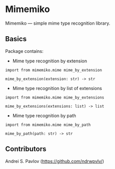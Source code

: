 # Mimemiko
Mimemiko — simple mime type recognition library. 

## Basics
Package contains:

* Mime type recognition by extension
```
import from mimemiko.mime mime_by_extension

mime_by_extension(extension: str) -> str
``` 
* Mime type recognition by list of extensions
```
import from mimemiko.mime mime_by_extensions

mime_by_extensions(extensions: list) -> list
``` 
* Mime type recognition by path
```
import from mimemiko.mime mime_by_path

mime_by_path(path: str) -> str
``` 

## Contributors
Andrei S. Pavlov (https://github.com/ndrwpvlv/)